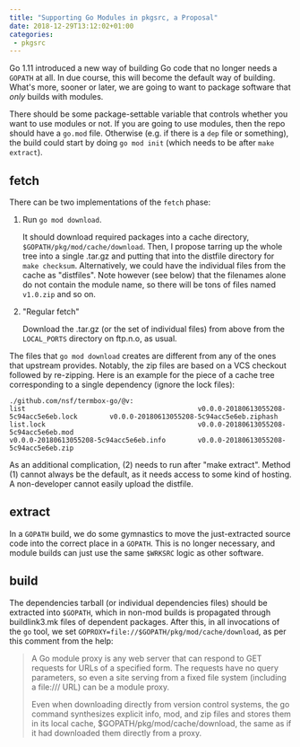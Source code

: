 ```yaml
---
title: "Supporting Go Modules in pkgsrc, a Proposal"
date: 2018-12-29T13:12:02+01:00
categories:
 - pkgsrc
---
```



Go 1.11 introduced a new way of building Go code that no longer needs a `GOPATH` at all. In due course, this will
become the default way of building. What's more, sooner or later, we are going to want to package software that
*only* builds with modules.

There should be some package-settable variable that controls whether you want to use modules or not. If you are going 
to use modules,  then the repo should have a `go.mod` file. Otherwise (e.g. if there is a `dep` file or something), 
the build could start by doing `go mod init` (which needs to be after `make extract`).

## fetch

There can be two implementations of the `fetch` phase:

1. Run `go mod download`. 

   It should download required packages into a cache directory, `$GOPATH/pkg/mod/cache/download`.
   Then, I propose tarring up the whole tree into a single .tar.gz and putting that into the distfile directory
   for `make checksum`. Alternatively, we could have the individual files from the cache as "distfiles". Note however
   (see below) that the filenames alone do not contain the module name, so there will be tons of files named `v1.0.zip`
   and so on.
   
2. "Regular fetch"

   Download the .tar.gz (or the set of individual files) from above from the `LOCAL_PORTS` directory on ftp.n.o,
   as usual.

The files that `go mod download` creates are different from any of the ones
that upstream provides. Notably, the zip files are based on a VCS checkout followed by re-zipping. Here is an example
for the piece of a cache tree corresponding to a single dependency (ignore the lock files):
  
```
./github.com/nsf/termbox-go/@v:
list                                           v0.0.0-20180613055208-5c94acc5e6eb.lock        v0.0.0-20180613055208-5c94acc5e6eb.ziphash
list.lock                                      v0.0.0-20180613055208-5c94acc5e6eb.mod
v0.0.0-20180613055208-5c94acc5e6eb.info        v0.0.0-20180613055208-5c94acc5e6eb.zip
```

As an additional complication, (2) needs to run after "make extract".  Method (1) cannot always be the default,
as it needs access to some kind of hosting. A non-developer cannot easily upload the distfile.

## extract

In a `GOPATH` build, we do some gymnastics to move the just-extracted source code into the correct place in a
`GOPATH`. This is no longer necessary, and module builds can just use the same `$WRKSRC` logic as other software.

## build

The dependencies tarball (or individual dependencies files) should be extracted into `$GOPATH`, which in non-mod
builds is propagated through buildlink3.mk files of dependent packages. After this, in all invocations of the `go`
tool, we set `GOPROXY=file://$GOPATH/pkg/mod/cache/download`, as per this comment from the help:

> A Go module proxy is any web server that can respond to GET requests for
> URLs of a specified form. The requests have no query parameters, so even
> a site serving from a fixed file system (including a file:/// URL)
> can be a module proxy.
>
> Even when downloading directly from version control systems,
> the go command synthesizes explicit info, mod, and zip files
> and stores them in its local cache, $GOPATH/pkg/mod/cache/download,
> the same as if it had downloaded them directly from a proxy.
